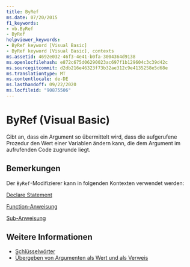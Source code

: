 ```yaml
---
title: ByRef
ms.date: 07/20/2015
f1_keywords:
- vb.ByRef
- ByRef
helpviewer_keywords:
- ByRef keyword [Visual Basic]
- ByRef keyword [Visual Basic], contexts
ms.assetid: 4692e032-46f3-4e41-b0fa-3004364d9138
ms.openlocfilehash: e872c675d06290023ac697f1b129604c3c39d42c
ms.sourcegitcommit: d2db216e46323f73b32ae312c9e4135258e5d68e
ms.translationtype: MT
ms.contentlocale: de-DE
ms.lasthandoff: 09/22/2020
ms.locfileid: "90875506"
---
```

# <a name="byref-visual-basic"></a>ByRef (Visual Basic)

Gibt an, dass ein Argument so übermittelt wird, dass die aufgerufene Prozedur den Wert einer Variablen ändern kann, die dem Argument im aufrufenden Code zugrunde liegt.  
  
## <a name="remarks"></a>Bemerkungen  

 Der `ByRef`-Modifizierer kann in folgenden Kontexten verwendet werden:  
  
 [Declare Statement](../statements/declare-statement.md)  
  
 [Function-Anweisung](../statements/function-statement.md)  
  
 [Sub-Anweisung](../statements/sub-statement.md)  
  
## <a name="see-also"></a>Weitere Informationen

- [Schlüsselwörter](../keywords/index.md)
- [Übergeben von Argumenten als Wert und als Verweis](../../programming-guide/language-features/procedures/passing-arguments-by-value-and-by-reference.md)
